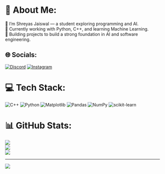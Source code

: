 # 💫 About Me:
👋 I’m Shreyas Jaiswal — a student exploring programming and AI.<br>🌱 Currently working with Python, C++, and learning Machine Learning.<br>🚀 Building projects to build a strong foundation in AI and software engineering.


## 🌐 Socials:
[![Discord](https://img.shields.io/badge/Discord-%237289DA.svg?logo=discord&logoColor=white)](https://discord.gg/shreyas4460) [![Instagram](https://img.shields.io/badge/Instagram-%23E4405F.svg?logo=Instagram&logoColor=white)](https://instagram.com/@_shreyasjaiswal) 

# 💻 Tech Stack:
![C++](https://img.shields.io/badge/c++-%2300599C.svg?style=for-the-badge&logo=c%2B%2B&logoColor=white) ![Python](https://img.shields.io/badge/python-3670A0?style=for-the-badge&logo=python&logoColor=ffdd54) ![Matplotlib](https://img.shields.io/badge/Matplotlib-%23ffffff.svg?style=for-the-badge&logo=Matplotlib&logoColor=black) ![Pandas](https://img.shields.io/badge/pandas-%23150458.svg?style=for-the-badge&logo=pandas&logoColor=white) ![NumPy](https://img.shields.io/badge/numpy-%23013243.svg?style=for-the-badge&logo=numpy&logoColor=white) ![scikit-learn](https://img.shields.io/badge/scikit--learn-%23F7931E.svg?style=for-the-badge&logo=scikit-learn&logoColor=white)
# 📊 GitHub Stats:
![](https://github-readme-stats.vercel.app/api?username=shrey-ja&theme=dark&hide_border=false&include_all_commits=false&count_private=false)<br/>
![](https://nirzak-streak-stats.vercel.app/?user=shrey-ja&theme=dark&hide_border=false)<br/>
![](https://github-readme-stats.vercel.app/api/top-langs/?username=shrey-ja&theme=dark&hide_border=false&include_all_commits=false&count_private=false&layout=compact)

---
[![](https://visitcount.itsvg.in/api?id=shrey-ja&icon=0&color=0)](https://visitcount.itsvg.in)

<!-- Proudly created with GPRM ( https://gprm.itsvg.in ) -->
